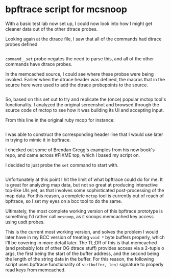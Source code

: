 # bpftrace script for mcsnoop

With a basic test lab now set up, I could now look into how I might get cleaner
data out of the other dtrace probes.

Looking again at the dtrace file, I saw that all of the commands had dtrace
probes defined

```{.c include=src/memcached/memcached_dtrace.d startLine=205 endLine=214}
```

`command__set` probe negates the need to parse this, and all of the other
commands have dtrace probes.

In the memcached source, I could see where these probse were being
invoked. Earlier when the dtrace header was defined, the macros that in the
source here were used to add the dtrace probepoints to the source.

```{.c include=src/memcached/memcached.c startLine=1358 endLine=1386}
```

So, based on this set out to try and replicate the (once) popular mctop tool's 
functionality. I analyzed the original screenshot and browsed through the
source code of mctop to see how it was building its UI and accepting input.

From this line in the original ruby mcop for instance:

```{.ruby include=src/mctop/lib/ui.rb startLine=128 endLine=134}
```

I was able to construct the corresponding header line that I would use later
in trying to mimic it in bpftrace.

I checked out some of Brendan Gregg's examples from his now book's repo, and
came across #FIXME top, which I based my script on.

I decided to just probe the `set` command to start with.

```{.awk include=src/mcsnoop-orig.bt}
```

Unfortunately at this point I hit the limit of what bpftrace could do for me.
It is great for analyzing map data, but not so great at producing interactive
top-like UIs yet, as that involves some sophisticated post-processing of the
map data. For this reason, a complete `mctop` tool is currently out of reach of
bpftrace, so I set my eyes on a bcc tool to do the same.

Ultimately, the most complete working version of this bpftrace prototype is
something I'd rather call `mcsnoop`, as it snoops memcached key access using
usdt probes.

This is the current most working version, and solves the problem I would later
have in my BCC version of treating `void *` byte buffers properly, which I'll
be covering in more detail later. The TL;DR of this is that memcached (and
probably lots of other OG dtrace stuff) provides access via a 2-tuple o args,
the first being the start of the buffer address, and the second being the
length of the string data in the buffer. For this reason, the following script
uses bpftrace functionality of `str(buffer, len)` signature to properly read
keys from memcached.

```{.awk include=src/mcsnoop-working.bt}
```
